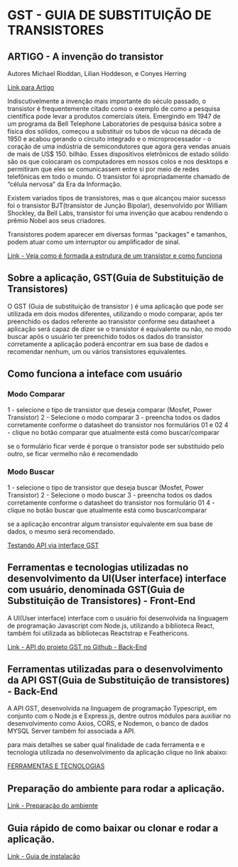 # GST - GUIA DE SUBSTITUIÇÃO DE TRANSISTORES


## ARTIGO - A invenção do transistor
Autores Michael Rioddan, Lilian Hoddeson, e Conyes Herring

[Link para Artigo](https://link.springer.com/chapter/10.1007/978-1-4612-1512-7_37)

Indiscutivelmente a invenção mais importante do século passado, o transistor é frequentemente citado como o exemplo de como a pesquisa científica pode levar a produtos comerciais úteis. Emergindo em 1947 de um programa da Bell Telephone Laboratories de pesquisa básica sobre a física dos sólidos, começou a substituir os tubos de vácuo na década de 1950 e acabou gerando o circuito integrado e o microprocessador - o coração de uma indústria de semicondutores que agora gera vendas anuais de mais de US$ 150. bilhão. Esses dispositivos eletrônicos de estado sólido são os que colocaram os computadores em nossos colos e nos desktops e permitiram que eles se comunicassem entre si por meio de redes telefônicas em todo o mundo. O transistor foi apropriadamente chamado de “célula nervosa” da Era da Informação.

Existem variados tipos de transistores, mas o que alcançou maior sucesso foi o transistor BJT(transistor de Junção Bipolar), desenvolvido por William Shockley, da Bell Labs, transistor foi uma invenção que acabou rendendo o prêmio Nobel aos seus criadores.
 
 Transistores podem aparecer em diversas formas "packages" e tamanhos, podem atuar como um interruptor ou amplificador de sinal.

[Link - Veja como é formada a estrutura de um transistor e como funciona](pages_md/estrutura_trasistor.md)


## Sobre a aplicação, GST(Guia de Substituição de Transistores)

O GST (Guia de substituição de transistor ) é uma aplicação que pode ser utilizada em dois modos diferentes, utilizando o modo comparar, após ter preenchido os dados referente ao transistor conforme seu datasheet a aplicação será capaz de dizer se o transistor é equivalente ou não,  no modo buscar após o usuário ter preenchido todos os dados do transistor corretamente a aplicação poderá encontrar em sua base de dados e recomendar nenhum, um ou vários transistores equivalentes.

## Como funciona a inteface com usuário

### Modo Comparar

1 - selecione o tipo de transistor que deseja comparar (Mosfet, Power Transistor)
2 - Selecione o modo comparar
3 - preencha todos os dados corretamente conforme o datasheet do transistor nos formulários 01 e 02
4 - clique no botão comparar que atualmente está como buscar/comparar

se o formulário ficar verde é porque o transistor pode ser substituido pelo outro, se ficar vermelho não é recomendado 

### Modo Buscar

1 - selecione o tipo de transistor que deseja buscar (Mosfet, Power Transistor)
2 - Selecione o modo buscar
3 - preencha todos os dados corretamente conforme o datasheet do transistor nos formulário 01
4 - clique no botão buscar que atualmente está como buscar/comparar

se a aplicação encontrar algum transistor equivalente em sua base de dados, o mesmo será recomendado.

[Testando API via interface GST](/pages_md/templates.md)


## Ferramentas e tecnologias utilizadas no desenvolvimento da UI(User interface) interface com usuário, denominada GST(Guia de Substituição de Transistores) - Front-End

A UI(User interface) interface com o usuário foi desenvolvida na linguagem de programação Javascript com Node.js, utilizando a biblioteca React,  também foi utilizada as bibliotecas Reactstrap e Feathericons.

[Link - API do projeto GST no Github - Back-End](https://github.com/ezioalvesfreire/API_gst)

## Ferramentas utilizadas para o desenvolvimento da API GST(Guia de Substituição de transistores) - Back-End

A API GST, desenvolvida na linguagem de programação Typescript, em conjunto com o Node.js e Express.js, dentre outros módulos para auxiliar no desenvolvimento como Axios, CORS, e Nodemon, o banco de dados MYSQL Server também foi associada a API.

para mais detalhes se saber qual finalidade de cada ferramenta e e tecnologia utilizada no desenvolvimento da aplicação clique no link abaixo:

[FERRAMENTAS E TECNOLOGIAS](pages_md/ferramentas_e_tecnologias.md)

## Preparação do ambiente para rodar a aplicação.
[Link - Preparação do ambiente](preparacao_ambiente.md)

## Guia rápido de como baixar ou clonar e rodar a aplicação. 

[Link - Guia de instalação](pages_md/guia_md.md)








 











